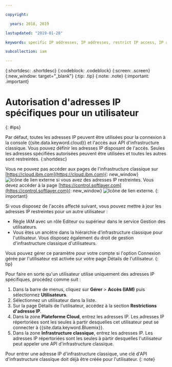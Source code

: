 ```yaml
---

copyright:

  years: 2018, 2019

lastupdated: "2019-01-28"

keywords: specific IP addresses, IP addresses, restrict IP access, IP address access, allow IP access

subcollection: iam

---
```


{:shortdesc: .shortdesc}
{:codeblock: .codeblock}
{:screen: .screen}
{:new_window: target="_blank"}
{:tip: .tip}
{:note: .note}
{:important: .important}

# Autorisation d'adresses IP spécifiques pour un utilisateur
{: #ips}

Par défaut, toutes les adresses IP peuvent être utilisées pour la connexion à la console {{site.data.keyword.cloud}} et l'accès aux API d'infrastructure classique. Vous pouvez définir les adresses IP disposant de l'accès. Seules les adresses spécifiées autorisées peuvent être utilisées et toutes les autres sont restreintes.
{:shortdesc}

Vous ne pouvez pas accéder aux pages de l'infrastructure classique sur [https://cloud.ibm.com](https://cloud.ibm.com){: new_window} ![Icône de lien externe](../icons/launch-glyph.svg "Icône de lien externe") si vous avez des adresses IP restreintes. Vous devez accéder à la page [https://control.softlayer.com](https://control.softlayer.com){: new_window} ![Icône de lien externe](../icons/launch-glyph.svg "Icône de lien externe").
{: important}

Si vous disposez de l'accès affecté suivant, vous pouvez mettre à jour les adresses IP restreintes pour un autre utilisateur :

  * Règle IAM avec un rôle Editeur ou supérieur dans le service Gestion des utilisateurs.
  * Vous êtes un ancêtre dans la hiérarchie d'infrastructure classique pour l'utilisateur. Vous disposez également du droit de gestion d'infrastructure classique d'utilisateurs.

Vous pouvez gérer ce paramètre pour votre compte si l'option Connexion gérée par l'utilisateur est activée sur votre page Détails de l'utilisateur.
{: tip}

Pour faire en sorte qu'un utilisateur utilise uniquement des adresses IP spécifiques, procédez comme suit :

1. Dans la barre de menus, cliquez sur **Gérer** &gt; **Accès (IAM)** puis sélectionnez **Utilisateurs**.
2. Sélectionnez un utilisateur dans la liste.
3. Sur la page Détails de l'utilisateur, accédez à la section **Restrictions d'adresse IP**.
4. Dans la zone **Plateforme Cloud**, entrez les adresses IP. Les adresses IP répertoriées sont les seules à partir desquelles cet utilisateur peut se connecter à {{site.data.keyword.Bluemix}}.
5. Dans la zone **Infrastructure classique**, entrez les adresses IP. Les adresses IP répertoriées sont les seules à partir desquelles l'utilisateur peut appeler une API d'infrastructure classique.

  Pour entrer une adresse IP d'infrastructure classique, une clé d'API d'infrastructure classique doit déjà être créée pour l'utilisateur.
  {: note}
